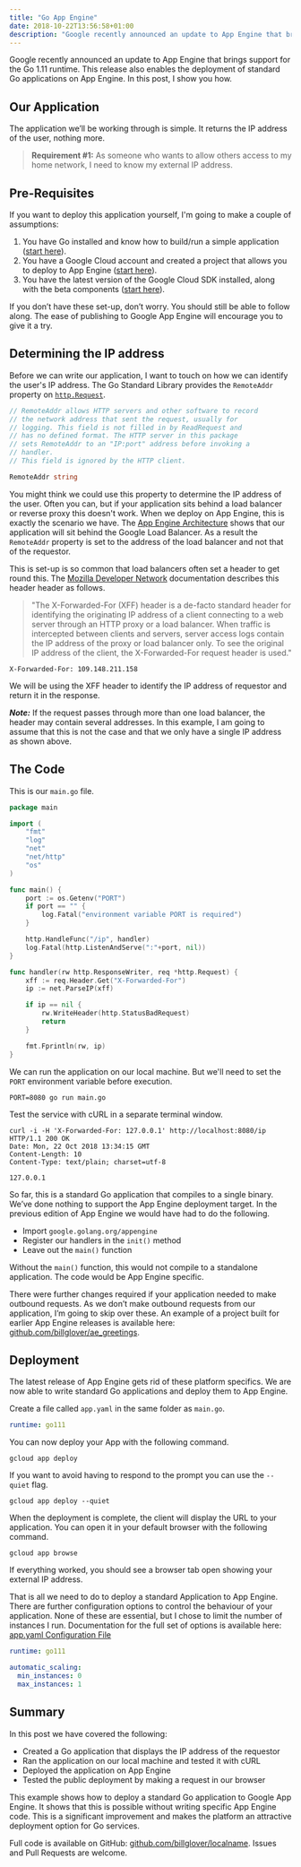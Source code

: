 ```yaml
---
title: "Go App Engine"
date: 2018-10-22T13:56:58+01:00
description: "Google recently announced an update to App Engine that brings support for the Go 1.11 runtime. This release also enables the deployment of standard Go applications on App Engine. In this post, I show you how."
---
```


Google recently announced an update to App Engine that brings support for the Go 1.11 runtime. This release also enables the deployment of standard Go applications on App Engine. In this post, I show you how.

## Our Application

The application we’ll be working through is  simple. It returns the IP address of the user, nothing more.

> **Requirement #1:** As someone who wants to allow others access to my home network, I need to know my external IP address.

## Pre-Requisites

If you want to deploy this application yourself, I'm going to make a couple of assumptions:

1. You have Go installed and know how to build/run a simple application ([start here](https://golang.org/doc/install)).
2. You have a Google Cloud account and created a project that allows you to deploy to App Engine ([start here](https://cloud.google.com/appengine/docs/standard/go111/quickstart)).
3. You have the latest version of the Google Cloud SDK installed, along with the beta components ([start here](https://cloud.google.com/appengine/downloads)).

If you don’t have these set-up, don’t worry. You should still be able to follow along. The ease of publishing to Google App Engine will encourage you to give it a try.

## Determining the IP address

Before we can write our application, I want to touch on how we can identify the user's IP address. The Go Standard Library provides the `RemoteAddr` property on [`http.Request`](https://golang.org/pkg/net/http/#Request).

```go
// RemoteAddr allows HTTP servers and other software to record
// the network address that sent the request, usually for
// logging. This field is not filled in by ReadRequest and
// has no defined format. The HTTP server in this package
// sets RemoteAddr to an "IP:port" address before invoking a
// handler.
// This field is ignored by the HTTP client.

RemoteAddr string
```

You might think we could use this property to determine the IP address of the user. Often you can, but if your application sits behind a load balancer or reverse proxy this doesn't work. When we deploy on App Engine, this is exactly the scenario we have. The [App Engine Architecture](https://cloud.google.com/solutions/architecture/webapp) shows that our application will sit behind the Google Load Balancer. As a result the `RemoteAddr` property is set to the address of the load balancer and not that of the requestor.

This is set-up is so common that load balancers often set a header to get round this. The [Mozilla Developer Network](https://developer.mozilla.org/en-US/docs/Web/HTTP/Headers/X-Forwarded-For) documentation describes this header header as follows.

> "The X-Forwarded-For (XFF) header is a de-facto standard header for identifying the originating IP address of a client connecting to a web server through an HTTP proxy or a load balancer. When traffic is intercepted between clients and servers, server access logs contain the IP address of the proxy or load balancer only. To see the original IP address of the client, the X-Forwarded-For request header is used."

```plain
X-Forwarded-For: 109.148.211.158
```

We will be using the XFF header to identify the IP address of requestor and return it in the response.

***Note:*** If the request passes through more than one load balancer, the header may contain several addresses. In this example, I am going to assume that this is not the case and that we only have a single IP address as shown above.

## The Code

This is our `main.go` file.

```go
package main

import (
	"fmt"
	"log"
	"net"
	"net/http"
	"os"
)

func main() {
	port := os.Getenv("PORT")
	if port == "" {
		log.Fatal("environment variable PORT is required")
	}

	http.HandleFunc("/ip", handler)
	log.Fatal(http.ListenAndServe(":"+port, nil))
}

func handler(rw http.ResponseWriter, req *http.Request) {
	xff := req.Header.Get("X-Forwarded-For")
	ip := net.ParseIP(xff)

	if ip == nil {
		rw.WriteHeader(http.StatusBadRequest)
		return
	}

	fmt.Fprintln(rw, ip)
}
```

We can run the application on our local machine. But we'll need to set the `PORT` environment variable before execution.

```plain
PORT=8080 go run main.go
```

Test the service with cURL in a separate terminal window.

```plain
curl -i -H 'X-Forwarded-For: 127.0.0.1' http://localhost:8080/ip
HTTP/1.1 200 OK
Date: Mon, 22 Oct 2018 13:34:15 GMT
Content-Length: 10
Content-Type: text/plain; charset=utf-8

127.0.0.1
```

So far, this is a standard Go application that compiles to a single binary. We’ve done nothing to support the App Engine deployment target. In the previous edition of App Engine we would have had to do the following.

* Import `google.golang.org/appengine`
* Register our handlers in the `init()` method
* Leave out the `main()` function

Without the `main()` function, this would not compile to a standalone application. The code would be App Engine specific. 

There were further changes required if your application needed to make outbound requests. As we don’t make outbound requests from our application, I’m going to skip over these. An example of a project built for earlier App Engine releases is available here: [github.com/billglover/ae_greetings](https://github.com/billglover/ae_greetings/blob/master/greeting/svc.go).

## Deployment

The latest release of App Engine gets rid of these platform specifics. We are now able to write standard Go applications and deploy them to App Engine.

Create a file called `app.yaml` in the same folder as `main.go`.

```yaml
runtime: go111
```

You can now deploy your App with the following command.

```plain
gcloud app deploy
```

If you want to avoid having to respond to the prompt you can use the `--quiet` flag.

```plain
gcloud app deploy --quiet
```

When the deployment is complete, the client will display the URL to your application. You can  open it in your default browser with the following command.

```plain
gcloud app browse
```

If everything worked, you should see a browser tab open showing your external IP address.

That is all we need to do to deploy a standard Application to App Engine. There are further configuration options to control the behaviour of your application. None of these are essential, but I chose to limit the number of instances I run. Documentation for the full set of options is available here: [app.yaml Configuration File](https://cloud.google.com/appengine/docs/standard/go111/config/appref)

```yaml
runtime: go111

automatic_scaling:
  min_instances: 0
  max_instances: 1
```

## Summary

In this post we have covered the following:

* Created a Go application that displays the IP address of the requestor
* Ran the application on our local machine and tested it with cURL
* Deployed the application on App Engine
* Tested the public deployment by making a request in our browser

This example shows how to deploy a standard Go application to Google App Engine. It shows that this is possible without writing specific App Engine code. This is a significant improvement and makes the platform an attractive deployment option for Go services.

Full code is available on GitHub: [github.com/billglover/localname](https://github.com/billglover/localname/tree/0553ea4ffbd2fd116a2a222fa3c2e7c660ff61d1/cmd/server). Issues and Pull Requests are welcome.